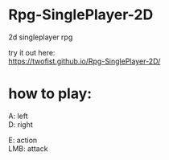 # Rpg-SinglePlayer-2D  
  
2d singleplayer rpg  
  
try it out here:  
https://twofist.github.io/Rpg-SinglePlayer-2D/  
  
# how to play:  
A: left  
D: right  
  
E: action  
LMB: attack
